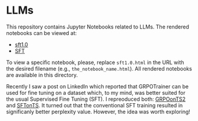 # LLMs

This repository contains Jupyter Notebooks related to LLMs.  The rendered notebooks can be viewed at:

* [sft1.0](https://lzrdgreen.github.io/LLMs/sft1.0.html)
* [SFT](https://lzrdgreen.github.io/LLMs/SFT.html) 

To view a specific notebook, please, replace `sft1.0.html` in the URL with the desired filename (e.g., `the_notebook_name.html`).  All rendered notebooks are available in this directory.

Recently I saw a post on LinkedIn which reported that GRPOTrainer can be used for fine tuning on a dataset which, to my mind, was better suited for the usual Supervised Fine Tuning (SFT). I repreoduced 
both: [GRPOonTS2](https://lzrdgreen.github.io/LLMs/GRPOonTS2.html) and [SFTonTS](https://lzrdgreen.github.io/LLMs/SFTonTS.html). It turned out that the conventional SFT training resulted in significanly better perplexity value. However, the idea was worth exploring!
